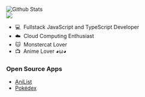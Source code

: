 ![Github Stats](https://github-readme-stats.vercel.app/api?username=ricosandyca&show_icons=true&count_private=true&theme=merko)  
![](https://komarev.com/ghpvc/?username=ricosandyca)

- 💻 &nbsp;Fullstack JavaScript and TypeScript Developer
- ☁️ &nbsp;Cloud Computing Enthusiast
- 🐱 &nbsp;Monstercat Lover
- 📺 &nbsp;Anime Lover ◕ω◕

### Open Source Apps
- [AniList](https://rcsn-anilist.vercel.app)
- [Pokédex](https://rcsn-pokedex.vercel.app)
